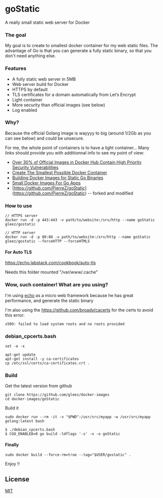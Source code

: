 # goStatic
A really small static web server for Docker


### The goal
My goal is to create to smallest docker container for my web static files. The advantage of Go is that you can generate a fully static binary, so that you don't need anything else.

### Features
 * A fully static web server in 5MB
 * Web server build for Docker
 * HTTPS by default
 * TLS certificates for a domain automatically from Let’s Encrypt
 * Light container
 * More security than official images (see below)
 * Log enabled

### Why?
Because the official Golang image is wayyyy to big (around 1/2Gb as you can see below) and could be unsecure.


For me, the whole point of containers is to have a light container...
Many links should provide you with additionnal info to see my point of view:

 * [Over 30% of Official Images in Docker Hub Contain High Priority Security Vulnerabilities](http://www.banyanops.com/blog/analyzing-docker-hub/)
 * [Create The Smallest Possible Docker Container](http://blog.xebia.com/2014/07/04/create-the-smallest-possible-docker-container/)
 * [Building Docker Images for Static Go Binaries](https://medium.com/@kelseyhightower/optimizing-docker-images-for-static-binaries-b5696e26eb07)
 * [Small Docker Images For Go Apps](http://www.centurylinklabs.com/small-docker-images-for-go-apps/)
 * [https://github.com/PierreZ/goStatic] (https://github.com/PierreZ/goStatic) -- forked and modified


### How to use
```
// HTTPS server
docker run -d -p 443:443 -v path/to/website:/srv/http --name goStatic gleez/gostatic

// HTTP server
docker run -d -p 80:80 -v path/to/website:/srv/http --name goStatic gleez/gostatic --forceHTTP --forceHTML5
```

#### For Auto TLS
https://echo.labstack.com/cookbook/auto-tls

Needs this folder mounted "/var/www/.cache"


### Wow, such container! What are you using?

I'm using [echo](http://echo.labstack.com/) as a  micro web framework because he has great performance, and generate the static binary

I'm also using the https://github.com/broady/cacerts for the certs to avoid this error:

```
x509: failed to load system roots and no roots provided
```

### debian_cpcerts.bash

```
set -e -x

apt-get update
apt-get install -y ca-certificates
cp /etc/ssl/certs/ca-certificates.crt .
```

### Build

Get the latest version from github

    git clone https://github.com/gleez/docker-images
    cd docker-images/goStatic

Build it

```
sudo docker run --rm -it -v "$PWD":/usr/src/myapp -w /usr/src/myapp golang:latest bash
```

```
$ ./debian_cpcerts.bash
$ CGO_ENABLED=0 go build -ldflags '-s' -v -o goStatic
```

#### Finally

```
sudo docker build --force-rm=true --tag="$USER/gostatic" .
```

Enjoy !!

## License

[MIT](http://opensource.org/licenses/MIT)